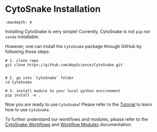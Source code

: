 # CytoSnake Installation

```{toctree}
:maxdepth: 4
```

Installing CytoSnake is very simple!
Currently, CytoSnake is not `pip` nor `conda` installable.

However, one can install the `CytoSnake` package through GitHub by following these steps:

```text
# 1. clone repo
git clone https://github.com/WayScience/CytoSnake.git


# 2. go into `CytoSnake` folder
cd CytoSnake

# 3. install module to your local python environment
pip install -e . 
```

Now you are ready to use `CytoSnake`! Please refer to the [Tutorial](./tutorial.md) to learn how to use `CytoSnake`.

To further understand our workflows and modules, please refer to the [CytoSnake Workflows](./workflows.md) and [Workflow Modules](./workflow-modules.md) documentation.

